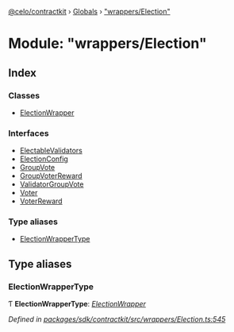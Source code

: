 [@celo/contractkit](../README.md) › [Globals](../globals.md) › ["wrappers/Election"](_wrappers_election_.md)

# Module: "wrappers/Election"

## Index

### Classes

* [ElectionWrapper](../classes/_wrappers_election_.electionwrapper.md)

### Interfaces

* [ElectableValidators](../interfaces/_wrappers_election_.electablevalidators.md)
* [ElectionConfig](../interfaces/_wrappers_election_.electionconfig.md)
* [GroupVote](../interfaces/_wrappers_election_.groupvote.md)
* [GroupVoterReward](../interfaces/_wrappers_election_.groupvoterreward.md)
* [ValidatorGroupVote](../interfaces/_wrappers_election_.validatorgroupvote.md)
* [Voter](../interfaces/_wrappers_election_.voter.md)
* [VoterReward](../interfaces/_wrappers_election_.voterreward.md)

### Type aliases

* [ElectionWrapperType](_wrappers_election_.md#electionwrappertype)

## Type aliases

###  ElectionWrapperType

Ƭ **ElectionWrapperType**: *[ElectionWrapper](../classes/_wrappers_election_.electionwrapper.md)*

*Defined in [packages/sdk/contractkit/src/wrappers/Election.ts:545](https://github.com/celo-org/celo-monorepo/blob/master/packages/sdk/contractkit/src/wrappers/Election.ts#L545)*
